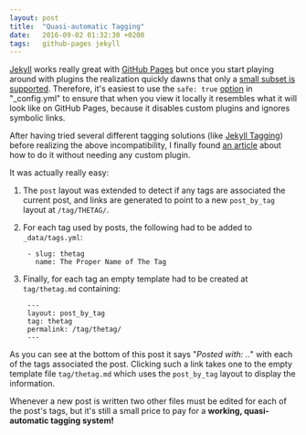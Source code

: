 ```yaml
---
layout: post
title:  "Quasi-automatic Tagging"
date:   2016-09-02 01:32:30 +0200
tags:   github-pages jekyll
---
```


[Jekyll][jekyll] works really great with [GitHub Pages][gh-pages] but once you start playing around with plugins the realization quickly dawns that only a [small subset is supported][gh-plugins]. Therefore, it's easiest to use the `safe: true` [option][jekyll-conf] in "_config.yml" to ensure that when you view it locally it resembles what it will look like on GitHub Pages, because it disables custom plugins and ignores symbolic links.

After having tried several different tagging solutions (like [Jekyll Tagging][jekyll-tagging]) before realizing the above incompatibility, I finally found [an article][minddust] about how to do it without needing any custom plugin.

It was actually really easy:

1. The `post` layout was extended to detect if any tags are associated the current post, and links are generated to point to a new `post_by_tag` layout at `/tag/THETAG/`.

2. For each tag used by posts, the following had to be added to `_data/tags.yml`:

        - slug: thetag
          name: The Proper Name of The Tag

3. Finally, for each tag an empty template had to be created at `tag/thetag.md` containing:

        ---
        layout: post_by_tag
        tag: thetag
        permalink: /tag/thetag/
        ---

As you can see at the bottom of this post it says "_Posted with: .._" with each of the tags associated the post. Clicking such a link takes one to the empty template file `tag/thetag.md` which uses the `post_by_tag` layout to display the information.

Whenever a new post is written two other files must be edited for each of the post's tags, but it's still a small price to pay for a **working, quasi-automatic tagging system!**

[gh-pages]: https://pages.github.com
[gh-plugins]: https://pages.github.com/versions/

[jekyll]: https://jekyllrb.com
[jekyll-conf]: https://jekyllrb.com/docs/configuration/
[jekyll-tagging]: https://github.com/pattex/jekyll-tagging

[minddust]: http://www.minddust.com/post/tags-and-categories-on-github-pages/
